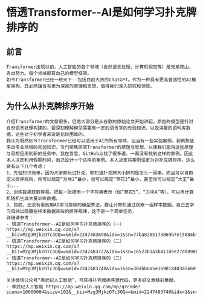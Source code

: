 # 悟透Transformer--AI是如何学习扑克牌排序的
## 前言
    Transformer出现以前，人工智能的各个领域（自然语言处理、计算机视觉等）是兄弟爬山，各自努力。每个领域都有自己的模型框架。
    如今Transformer已经一统天下--包括目前火热的ChatGPT。作为一种具有更高普适性的AI模型架构，其必然蕴含有更为深邃的原理和思想，值得我们深入研究和领悟。
## 为什么从扑克牌排序开始
    介绍Transformer的文章很多，但绝大部分是从谷歌的原始论文开始讲起。原始的模型是针对自然语言处理构建的，要深刻理解模型需要有一定的语言学的先验知识，以及海量的语料库数据，这些对于初学者来说是比较困难的。
    我认为既然如今Transformer已经可以适用于AI的所有领域，应当有一些实验案例，剥离那些来自专业领域的先验知识，专门聚焦研究Transformer的原理与思想，以便我们能将这些原理与思想应用到新的任务中。我在百度、GitHub上找了很多遍，一直没有找到这样的案例。因此本人决定利用假期时间，自己设计一个这样的案例。本人决定将案例设定为对扑克牌排序。这么做有以下几个考虑：
    1、先验知识简单。因为大家都玩过扑克，都知道扑克牌大小排列是怎么一回事。而且可以自由定义排序规则，你可以规定“方块2”最小，也可以规定“草花3”最小，甚至你可以规定“大王”最小...    
    2、训练数据获取容易。把每一张牌用一个字符串表示（如“草花5”、“方块A”等），可以用计算机随机生成大量训练数据。
    3、目前，还没有看到用AI学习排序的模型算法。要让计算机通过观察一组样本数据，自己去学习归纳出隐藏在样本数据背后的排序规律，这不是一个简单任务.
    详细请参考：
    - 悟透Transformer--AI是如何学习扑克牌排序的（一） https://mp.weixin.qq.com/s?__biz=Mzg3MjkzOTc3OQ==&mid=2247483690&idx=1&sn=77ba8285173869b7e15884bf1ac1b656&chksm=cee6e946f9916050a8c84e7661f637e8c52b2cb343921bd21d83e8a5df68cf6c1937eda97f3a#rd
    - 悟透Transformer--AI是如何学习扑克牌排序的（二） https://mp.weixin.qq.com/s?__biz=Mzg3MjkzOTc3OQ==&mid=2247483722&idx=1&sn=18523b1a3b4118ee27dd890b1bdf7507&chksm=cee6e926f991603090898e4dc37a0d77f102b3a1cb3a0e6fad67353ef4138e6a89b9ca11f167#rd
    - 悟透Transformer--AI是如何学习扑克牌排序的（三） https://mp.weixin.qq.com/s?__biz=Mzg3MjkzOTc3OQ==&mid=2247483740&idx=1&sn=30d6b6a5e169018403a5669120f29cad&chksm=cee6e930f9916026a6de982a4055ce0bd9975f56d8672a1b2452316a7149c050ebd062ed6fb7#rd

    关注微信公众号“寒武纪人工智能”，可获得扑克牌排序源代码，更多好文章精彩奉献。
    - 寒武纪人工智能 https://mp.weixin.qq.com/mp/qrcode?scene=10000004&size=102&__biz=Mzg3MjkzOTc3OQ==&mid=2247483740&idx=1&sn=30d6b6a5e169018403a5669120f29cad&send_time=
    
